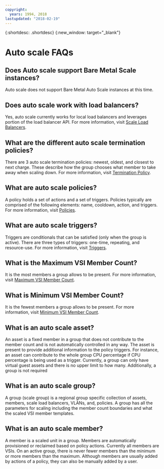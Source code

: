 ```yaml
---
copyright:
  years: 1994, 2018
lastupdated: "2018-02-19"
---
```


{:shortdesc: .shortdesc}
{:new_window: target="_blank"}

# Auto scale FAQs

## Does Auto scale support Bare Metal Scale instances?

Auto scale does not support Bare Metal Auto Scale instances at this time.

## Does auto scale work with load balancers?

Yes, auto scale currently works for local load balancers and leverages portion of the load balancer API. For more information, visit [Scale Load Balancers](auto-scale-terms.html#scalelb).

## What are the different auto scale termination policies?

There are 3 auto scale termination policies: newest, oldest, and closest to next charge. These describe how the group chooses what member to take away when scaling down. For more information, visit [Termination Policy](auto-scale-terms.html#termination).

## What are auto scale policies?

A policy holds a set of actions and a set of triggers. Policies typically are comprised of the following elements: name, cooldown, action, and triggers. For more information, visit [Policies](auto-scale-terms.html#policies).

## What are auto scale triggers?

Triggers are conditionals that can be satisfied (only when the group is active). There are three types of triggers: one-time, repeating, and resource-use. For more information, visit [Triggers](auto-scale-terms.html#triggers).

## What is the Maximum VSI Member Count?

It is the most members a group allows to be present. For more information, visit [Maximum VSI Member Count](auto-scale-terms.html#max_virtual_member).

## What is Minimum VSI Member Count?

It is the fewest members a group allows to be present. For more information, visit [Minimum VSI Member Count](auto-scale-terms.html#min_virtual_member).

## What is an auto scale asset?

An asset is a fixed member in a group that does not contribute to the member count and is not automatically controlled in any way. The asset is present to provide additional information to the policy triggers. For instance, an asset can contribute to the whole group CPU percentage if CPU percentage is being used as a trigger. Currently, a group can only have virtual guest assets and there is no upper limit to how many. Additionally, a group is not required

## What is an auto scale group?

A group (scale group) is a regional group specific collection of assets, members, scale load balancers, VLANs, and, policies. A group has all the parameters for scaling including the member count boundaries and what the scaled VSI member templates.

## What is an auto scale member?

A member is a scaled unit in a group. Members are automatically provisioned or reclaimed based on policy actions. Currently all members are VSIs. On an active group, there is never fewer members than the minimum or more members than the maximum. Although members are usually added by actions of a policy, they can also be manually added by a user.
